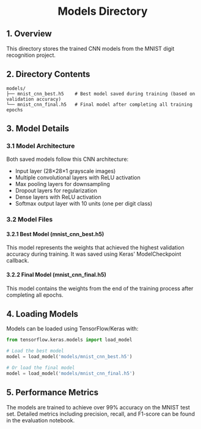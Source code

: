 <div style="font-size:2em; font-weight:bold; text-align:center; margin-top:20px;">Models Directory</div>

## 1. Overview

This directory stores the trained CNN models from the MNIST digit recognition project.

## 2. Directory Contents

```
models/
├── mnist_cnn_best.h5    # Best model saved during training (based on validation accuracy)
└── mnist_cnn_final.h5   # Final model after completing all training epochs
```

## 3. Model Details

### 3.1 Model Architecture

Both saved models follow this CNN architecture:
- Input layer (28×28×1 grayscale images)
- Multiple convolutional layers with ReLU activation
- Max pooling layers for downsampling
- Dropout layers for regularization
- Dense layers with ReLU activation
- Softmax output layer with 10 units (one per digit class)

### 3.2 Model Files

#### 3.2.1 Best Model (mnist_cnn_best.h5)
This model represents the weights that achieved the highest validation accuracy during training. It was saved using Keras' ModelCheckpoint callback.

#### 3.2.2 Final Model (mnist_cnn_final.h5)
This model contains the weights from the end of the training process after completing all epochs.

## 4. Loading Models

Models can be loaded using TensorFlow/Keras with:

```python
from tensorflow.keras.models import load_model

# Load the best model
model = load_model('models/mnist_cnn_best.h5')

# Or load the final model
model = load_model('models/mnist_cnn_final.h5')
```

## 5. Performance Metrics

The models are trained to achieve over 99% accuracy on the MNIST test set. Detailed metrics including precision, recall, and F1-score can be found in the evaluation notebook. 